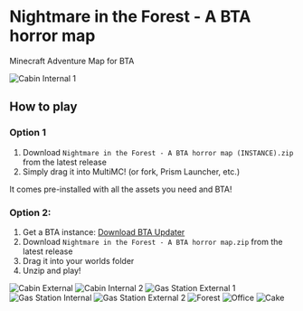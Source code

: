 # Nightmare in the Forest - A BTA horror map
 Minecraft Adventure Map for BTA

![Cabin Internal 1](https://github.com/Pasithea0/Nightmare-in-the-Forest/blob/main/Screenshots/Screenshot%20Cabin%20Internal%201.png)

## How to play

### Option 1

1. Download `Nightmare in the Forest - A BTA horror map (INSTANCE).zip` from the latest release
2. Simply drag it into MultiMC! (or fork, Prism Launcher, etc.) 



It comes pre-installed with all the assets you need and BTA!

### Option 2:

1. Get a BTA instance: [Download BTA Updater](https://www.betterthanadventure.net/downloads/)
2. Download `Nightmare in the Forest - A BTA horror map.zip` from the latest release
3. Drag it into your worlds folder
4. Unzip and play!

![Cabin External](https://github.com/Pasithea0/Nightmare-in-the-Forest/blob/main/Screenshots/Screenshot%20Cabin%20External.png)
![Cabin Internal 2](https://github.com/Pasithea0/Nightmare-in-the-Forest/blob/main/Screenshots/Screenshot%20Cabin%20Internal%202.png)
![Gas Station External 1](https://github.com/Pasithea0/Nightmare-in-the-Forest/blob/main/Screenshots/Screenshot%20Gas%20Station%20External%201.png)
![Gas Station Internal](https://github.com/Pasithea0/Nightmare-in-the-Forest/blob/main/Screenshots/Screenshot%20Gas%20Station%20Internal.png)
![Gas Station External 2](https://github.com/Pasithea0/Nightmare-in-the-Forest/blob/main/Screenshots/Screenshot%20Gas%20Station%20External%202.png)
![Forest](https://github.com/Pasithea0/Nightmare-in-the-Forest/blob/main/Screenshots/Screenshot%20Forest.png)
![Office](https://github.com/Pasithea0/Nightmare-in-the-Forest/blob/main/Screenshots/Screenshot%20Office.png)
![Cake](https://github.com/Pasithea0/Nightmare-in-the-Forest/blob/main/Screenshots/Screenshot%20Cake.png)
